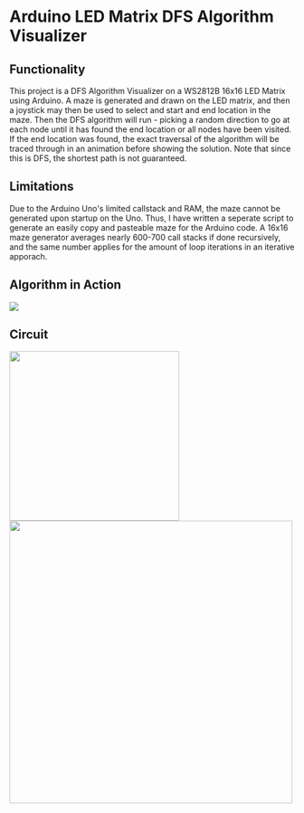 # Arduino LED Matrix DFS Algorithm Visualizer 

## Functionality
This project is a DFS Algorithm Visualizer on a WS2812B 16x16 LED Matrix using Arduino. A maze is generated and drawn on the LED matrix, and then a joystick may then be used to
select and start and end location in the maze. Then the DFS algorithm will run - picking a random direction to go at each node until it has found the end location or all nodes 
have been visited. If the end location was found, the exact traversal of the algorithm will be traced through in an animation before showing the solution. Note that since this is 
DFS, the shortest path is not guaranteed. 

## Limitations
Due to the Arduino Uno's limited callstack and RAM, the maze cannot be generated upon startup on the Uno. Thus, I have written a seperate script to generate an easily copy and
pasteable maze for the Arduino code. A 16x16 maze generator averages nearly 600-700 call stacks if done recursively, and the same number applies for the amount of loop iterations
in an iterative apporach. 

## Algorithm in Action
![](TSl4smH.gif)

## Circuit
<img src="https://i.imgur.com/JbfJXmj.jpg" width="300" /> <img src="https://i.imgur.com/80zrv0c.jpg" width="500" />
